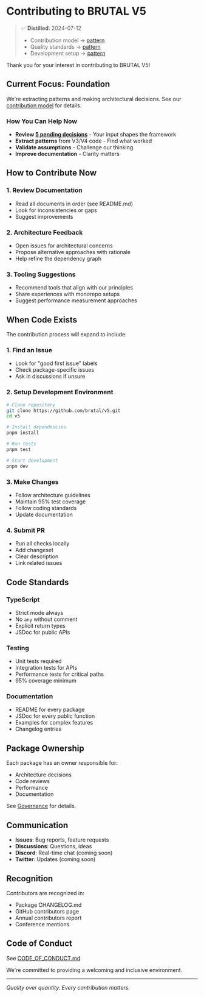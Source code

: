 # Contributing to BRUTAL V5

> ✅ **Distilled**: 2024-07-12
> - Contribution model → [pattern](./foundation/patterns/governance/contribution-model.md)
> - Quality standards → [pattern](./foundation/patterns/quality/automated-quality-gates.md)
> - Development setup → [pattern](./foundation/patterns/build/development-workflow.md)

Thank you for your interest in contributing to BRUTAL V5! 

## Current Focus: Foundation

We're extracting patterns and making architectural decisions. See our [contribution model](./foundation/patterns/governance/contribution-model.md) for details.

### How You Can Help Now
- **Review [5 pending decisions](./foundation/decisions/pending/)** - Your input shapes the framework
- **Extract patterns** from V3/V4 code - Find what worked
- **Validate assumptions** - Challenge our thinking
- **Improve documentation** - Clarity matters

## How to Contribute Now

### 1. Review Documentation
- Read all documents in order (see README.md)
- Look for inconsistencies or gaps
- Suggest improvements

### 2. Architecture Feedback
- Open issues for architectural concerns
- Propose alternative approaches with rationale
- Help refine the dependency graph

### 3. Tooling Suggestions
- Recommend tools that align with our principles
- Share experiences with monorepo setups
- Suggest performance measurement approaches

## When Code Exists

The contribution process will expand to include:

### 1. Find an Issue
- Look for "good first issue" labels
- Check package-specific issues
- Ask in discussions if unsure

### 2. Setup Development Environment
```bash
# Clone repository
git clone https://github.com/brutal/v5.git
cd v5

# Install dependencies
pnpm install

# Run tests
pnpm test

# Start development
pnpm dev
```

### 3. Make Changes
- Follow architecture guidelines
- Maintain 95% test coverage
- Follow coding standards
- Update documentation

### 4. Submit PR
- Run all checks locally
- Add changeset
- Clear description
- Link related issues

## Code Standards

### TypeScript
- Strict mode always
- No `any` without comment
- Explicit return types
- JSDoc for public APIs

### Testing
- Unit tests required
- Integration tests for APIs
- Performance tests for critical paths
- 95% coverage minimum

### Documentation
- README for every package
- JSDoc for every public function
- Examples for complex features
- Changelog entries

## Package Ownership

Each package has an owner responsible for:
- Architecture decisions
- Code reviews
- Performance
- Documentation

See [Governance](./foundation/standards/process/governance.md) for details.

## Communication

- **Issues**: Bug reports, feature requests
- **Discussions**: Questions, ideas
- **Discord**: Real-time chat (coming soon)
- **Twitter**: Updates (coming soon)

## Recognition

Contributors are recognized in:
- Package CHANGELOG.md
- GitHub contributors page
- Annual contributors report
- Conference mentions

## Code of Conduct

See [CODE_OF_CONDUCT.md](./CODE_OF_CONDUCT.md)

We're committed to providing a welcoming and inclusive environment.

---

*Quality over quantity. Every contribution matters.*
